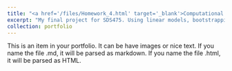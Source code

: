 ```yaml
---
title: "<a href='/files/Homework_4.html' target='_blank'>Computational Statistics Final Assignment</a>"
excerpt: "My final project for SDS475. Using linear models, bootstrapping, and bayesian linear models to predict tempuratures near St. Louis."
collection: portfolio
---
```


This is an item in your portfolio. It can be have images or nice text. If you name the file .md, it will be parsed as markdown. If you name the file .html, it will be parsed as HTML. 
